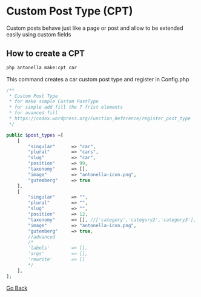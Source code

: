 # Custom Post Type (CPT)

Custom posts behave just like a page or post and allow to be extended easily using
custom fields

## How to create a CPT

```bash
php antonella make:cpt car
```

This command creates a car custom post type and register in Config.php

```php
/**
 * Custom Post Type
 * for make simple Custom PostType
 * for simple add fill the 7 frist elements
 * for avanced fill
 * https://codex.wordpress.org/Function_Reference/register_post_type
 */

public $post_types =[
	[
		"singular"      => "car",
		"plural"        => "cars",
		"slug"          => "car",
		"position"      => 99,
		"taxonomy"      => [],
		"image"         => "antonella-icon.png",
		"gutemberg"     => true
	],
	[
		"singular"      => "",
		"plural"        => "",
		"slug"          => "",
		"position"      => 12,
		"taxonomy"      => [], //['category','category2','category3'],
		"image"         => "antonella-icon.png",
		"gutemberg"     => true,
		//advanced
		/*
		'labels'        => [],
		'args'          => [],
		'rewrite'       => []
		*/
	],
];
```

[Go Back](https://github.com/cehojac/antonella-framework-for-wp/tree/2.0/docs/2.0/en-EN/readme.md)
